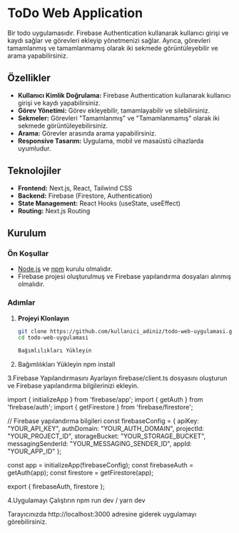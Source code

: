 # ToDo Web Application

Bir todo uygulamasıdır. Firebase Authentication kullanarak kullanıcı girişi ve kaydı sağlar ve görevleri ekleyip yönetmenizi sağlar. Ayrıca, görevleri tamamlanmış ve tamamlanmamış olarak iki sekmede görüntüleyebilir ve arama yapabilirsiniz.

## Özellikler

- **Kullanıcı Kimlik Doğrulama:** Firebase Authentication kullanarak kullanıcı girişi ve kaydı yapabilirsiniz.
- **Görev Yönetimi:** Görev ekleyebilir, tamamlayabilir ve silebilirsiniz.
- **Sekmeler:** Görevleri "Tamamlanmış" ve "Tamamlanmamış" olarak iki sekmede görüntüleyebilirsiniz.
- **Arama:** Görevler arasında arama yapabilirsiniz.
- **Responsive Tasarım:** Uygulama, mobil ve masaüstü cihazlarda uyumludur.

## Teknolojiler

- **Frontend:** Next.js, React, Tailwind CSS
- **Backend:** Firebase (Firestore, Authentication)
- **State Management:** React Hooks (useState, useEffect)
- **Routing:** Next.js Routing

## Kurulum

### Ön Koşullar

- [Node.js](https://nodejs.org/) ve [npm](https://www.npmjs.com/) kurulu olmalıdır.
- Firebase projesi oluşturulmuş ve Firebase yapılandırma dosyaları alınmış olmalıdır.

### Adımlar

1. **Projeyi Klonlayın**

   ```bash
   git clone https://github.com/kullanici_adiniz/todo-web-uygulamasi.git
   cd todo-web-uygulamasi

   Bağımlılıkları Yükleyin

2. Bağımlılıkları Yükleyin
   npm install


3.Firebase Yapılandırmasını Ayarlayın
firebase/client.ts dosyasını oluşturun ve Firebase yapılandırma bilgilerinizi ekleyin.

import { initializeApp } from 'firebase/app';
import { getAuth } from 'firebase/auth';
import { getFirestore } from 'firebase/firestore';

// Firebase yapılandırma bilgileri
const firebaseConfig = {
  apiKey: "YOUR_API_KEY",
  authDomain: "YOUR_AUTH_DOMAIN",
  projectId: "YOUR_PROJECT_ID",
  storageBucket: "YOUR_STORAGE_BUCKET",
  messagingSenderId: "YOUR_MESSAGING_SENDER_ID",
  appId: "YOUR_APP_ID"
};

const app = initializeApp(firebaseConfig);
const firebaseAuth = getAuth(app);
const firestore = getFirestore(app);

export { firebaseAuth, firestore };


4.Uygulamayı Çalıştırın
npm run dev / yarn dev

Tarayıcınızda http://localhost:3000 adresine giderek uygulamayı görebilirsiniz.







